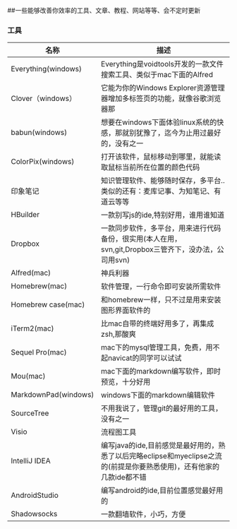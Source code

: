 ##<a name="table"/>一些能够改善你效率的工具、文章、教程、网站等等、会不定时更新
### 工具
名称  | 描述
------------- | -------------
Everything(windows)  | Everything是voidtools开发的一款文件搜索工具、类似于mac下面的Alfred
Clover（windows）  | 它能为你的Windows Explorer资源管理器增加多标签页的功能，就像谷歌浏览器那
babun(windows) | 想要在windows下面体验linux系统的快感，那就别犹豫了，迄今为止用过最好的，没有之一
ColorPix(windows)|打开该软件，鼠标移动到哪里，就能读取鼠标当前所在位置的颜色代码
印象笔记 | 知识管理软件、能够随时保存，多平台..类似的还有：麦库记事、为知笔记、有道云等等
HBuilder|一款别写js的ide,特别好用，谁用谁知道
Dropbox|一款同步软件，多平台，用来进行代码备份，很实用(本人在用，svn,git,Dropbox三管齐下，没办法，公司用svn)
Alfred(mac)|神兵利器
Homebrew(mac)|软件管理，一行命令即可安装所需软件
Homebrew case(mac)|和homebrew一样，只不过是用来安装图形界面软件的 
iTerm2(mac)|比mac自带的终端好用多了，再集成zsh,那酸爽
Sequel Pro(mac)|mac下的mysql管理工具，免费，用不起navicat的同学可以试试
Mou(mac)| mac下面的markdown编写软件，即时预览，十分好用
MarkdownPad(windows)|windows下面的markdown编辑软件
SourceTree|不用我说了，管理git的最好用的工具，没有之一
Visio|流程图工具
IntelliJ IDEA|编写java的ide,目前感觉是最好用的，熟悉了以后完略eclipse和myeclipse之流的(前提是你要熟悉使用)，还有他家的几款ide都不错
AndroidStudio |编写android的ide,目前位置感觉最好用的
Shadowsocks|一款翻墙软件，小巧，方便




		 